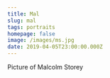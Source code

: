 ```yaml
---
title: Mal
slug: mal
tags: portraits
homepage: false
image: /images/ms.jpg
date: 2019-04-05T23:00:00.000Z
---
```

Picture of Malcolm Storey
